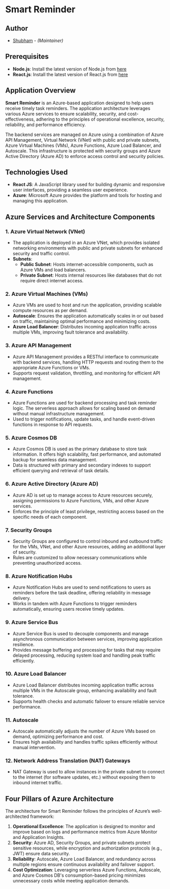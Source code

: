 # Smart Reminder

## Author
* [Shubham](mailto:shubhamjethva92@gmail.com) - *(Maintainer)*

## Prerequisites
- **Node.js**: Install the latest version of Node.js from [here](https://nodejs.org/)
- **React.js**: Install the latest version of React.js from [here](https://legacy.reactjs.org/)

## Application Overview
**Smart Reminder** is an Azure-based application designed to help users receive timely task reminders. The application architecture leverages various Azure services to ensure scalability, security, and cost-effectiveness, adhering to the principles of operational excellence, security, reliability, and performance efficiency.

The backend services are managed on Azure using a combination of Azure API Management, Virtual Network (VNet) with public and private subnets, Azure Virtual Machines (VMs), Azure Functions, Azure Load Balancer, and Autoscale. This infrastructure is protected with security groups and Azure Active Directory (Azure AD) to enforce access control and security policies.

## Technologies Used
- **React JS**: A JavaScript library used for building dynamic and responsive user interfaces, providing a seamless user experience.
- **Azure**: Microsoft Azure provides the platform and tools for hosting and managing this application.

## Azure Services and Architecture Components

### 1. **Azure Virtual Network (VNet)**
   - The application is deployed in an Azure VNet, which provides isolated networking environments with public and private subnets for enhanced security and traffic control.
   - **Subnets**:
     - **Public Subnet**: Hosts internet-accessible components, such as Azure VMs and load balancers.
     - **Private Subnet**: Hosts internal resources like databases that do not require direct internet access.

### 2. **Azure Virtual Machines (VMs)**
   - Azure VMs are used to host and run the application, providing scalable compute resources as per demand.
   - **Autoscale**: Ensures the application automatically scales in or out based on traffic, maintaining optimal performance and minimizing costs.
   - **Azure Load Balancer**: Distributes incoming application traffic across multiple VMs, improving fault tolerance and availability.

### 3. **Azure API Management**
   - Azure API Management provides a RESTful interface to communicate with backend services, handling HTTP requests and routing them to the appropriate Azure Functions or VMs.
   - Supports request validation, throttling, and monitoring for efficient API management.

### 4. **Azure Functions**
   - Azure Functions are used for backend processing and task reminder logic. The serverless approach allows for scaling based on demand without manual infrastructure management.
   - Used to trigger notifications, update tasks, and handle event-driven functions in response to API requests.

### 5. **Azure Cosmos DB**
   - Azure Cosmos DB is used as the primary database to store task information. It offers high scalability, fast performance, and automated backup for seamless data management.
   - Data is structured with primary and secondary indexes to support efficient querying and retrieval of task details.

### 6. **Azure Active Directory (Azure AD)**
   - Azure AD is set up to manage access to Azure resources securely, assigning permissions to Azure Functions, VMs, and other Azure services.
   - Enforces the principle of least privilege, restricting access based on the specific needs of each component.

### 7. **Security Groups**
   - Security Groups are configured to control inbound and outbound traffic for the VMs, VNet, and other Azure resources, adding an additional layer of security.
   - Rules are customized to allow necessary communications while preventing unauthorized access.

### 8. **Azure Notification Hubs**
   - Azure Notification Hubs are used to send notifications to users as reminders before the task deadline, offering reliability in message delivery.
   - Works in tandem with Azure Functions to trigger reminders automatically, ensuring users receive timely updates.

### 9. **Azure Service Bus**
   - Azure Service Bus is used to decouple components and manage asynchronous communication between services, improving application resilience.
   - Provides message buffering and processing for tasks that may require delayed processing, reducing system load and handling peak traffic efficiently.

### 10. **Azure Load Balancer**
   - Azure Load Balancer distributes incoming application traffic across multiple VMs in the Autoscale group, enhancing availability and fault tolerance.
   - Supports health checks and automatic failover to ensure reliable service performance.

### 11. **Autoscale**
   - Autoscale automatically adjusts the number of Azure VMs based on demand, optimizing performance and cost.
   - Ensures high availability and handles traffic spikes efficiently without manual intervention.

### 12. **Network Address Translation (NAT) Gateways**
   - NAT Gateway is used to allow instances in the private subnet to connect to the internet (for software updates, etc.) without exposing them to inbound internet traffic.


## Four Pillars of Azure Architecture
The architecture for Smart Reminder follows the principles of Azure’s well-architected framework:
1. **Operational Excellence**: The application is designed to monitor and improve based on logs and performance metrics from Azure Monitor and Application Insights.
2. **Security**: Azure AD, Security Groups, and private subnets protect sensitive resources, while encryption and authorization protocols (e.g., JWT) ensure data security.
3. **Reliability**: Autoscale, Azure Load Balancer, and redundancy across multiple regions ensure continuous availability and failover support.
4. **Cost Optimization**:  Leveraging serverless Azure Functions, Autoscale, and Azure Cosmos DB's consumption-based pricing minimizes unnecessary costs while meeting application demands.